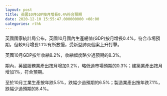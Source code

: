 ```yaml
---
layout: post
title: 英國10月GDP按月增長0.4%符合預期
date: 2020-12-10 15:55:47.000000000 +08:00
categories: rthk
---
```


英國國家統計局公布，英國10月國內生產總值(GDP)按月增長0.4%，符合市場預期，但較9月增長1.1%有所放慢，受新型肺炎個案上升打擊。

英國10月GDP按年收縮8.2%，收縮幅度略少過預期的8.3%。

期內，英國服務業產出按月增加0.2%，略低過市場預期的0.3%；建築業產出按月增加1%，符合預期。

至於10月工業生產按年跌5.5%，跌幅少過預期的6.5%；製造業產出按年跌7.1%，跌幅少過預期的8.4%。

